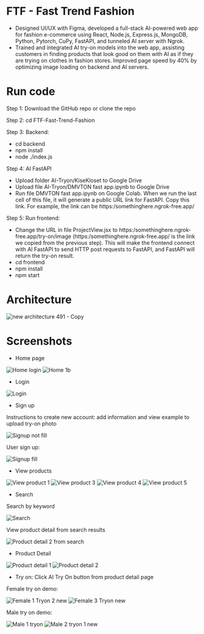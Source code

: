 # FTF - Fast Trend Fashion
* Designed UI/UX with Figma, developed a full-stack AI-powered web app for fashion e-commerce using React, Node.js, Express.js, MongoDB, Python, Pytorch, CuPy, FastAPI, and tunneled AI server with Ngrok. 
* Trained and integrated AI try-on models into the web app, assisting customers in finding products that look good on them with AI as if they are trying on clothes in fashion stores. Improved page speed by 40% by optimizing image loading on backend and AI servers.

# Run code
Step 1: Download the GitHub repo or clone the repo

Step 2: cd FTF-Fast-Trend-Fashion

Step 3: Backend:

* cd backend
* npm install
* node ./index.js

Step 4: AI FastAPI

* Upload folder AI-Tryon/KiseKloset to Google Drive
* Upload file AI-Tryon/DMVTON fast app.ipynb to Google Drive
* Run file DMVTON fast app.ipynb on Google Colab. When we run the last cell of this file, it will generate a public URL link for FastAPI. Copy this link. For example, the link can be https:/somethinghere.ngrok-free.app/

Step 5: Run frontend:

* Change the URL in file ProjectView.jsx to https:/somethinghere.ngrok-free.app/try-on/image (https:/somethinghere.ngrok-free.app/ is the link we copied from the previous step). This will make the frontend connect with AI FastAPI to send HTTP post requests to FastAPI, and FastAPI will return the try-on result.
* cd frontend
* npm install
* npm start

# Architecture
![new architecture 491 - Copy](https://github.com/user-attachments/assets/1bd4b97c-5e14-4b2f-a9ea-6682218314a5)

# Screenshots
* Home page

![Home login](https://github.com/user-attachments/assets/00634790-438e-4620-a668-4cc6de3a1d81)
![Home 1b](https://github.com/user-attachments/assets/838da493-848c-4f62-9b56-19ced91dcaff)

* Login

![Login](https://github.com/user-attachments/assets/4654e8d2-1ecd-4ec9-8903-0dd33d5729cc)

* Sign up

Instructions to create new account: add information and view example to upload try-on photo

![Signup not fill](https://github.com/user-attachments/assets/5e998ff7-0e89-41b0-a0f7-8d48a702bdd4)

User sign up:

![Signup fill](https://github.com/user-attachments/assets/66532e93-c367-4ba9-a8f7-27bbcd4c187e)

* View products

![View product 1](https://github.com/user-attachments/assets/3323df16-6e14-4cf0-9d51-442c2568a1d2)
![View product 3](https://github.com/user-attachments/assets/1e2fd946-4446-4344-9040-c52c7f0cd97b)
![View product 4](https://github.com/user-attachments/assets/f6032cf9-c685-4318-bf71-7221a64a91e5)
![View product 5](https://github.com/user-attachments/assets/92d3d666-cda9-4dda-9f2d-fc43d6b603f7)

* Search

Search by keyword

![Search](https://github.com/user-attachments/assets/fd5666c1-2bd6-48ee-8451-4221211843f0)

View product detail from search results

![Product detail 2 from search](https://github.com/user-attachments/assets/5cee6f52-6667-4481-98b8-cc1188298a97)

* Product Detail

![Product detail 1](https://github.com/user-attachments/assets/2d60d2fc-2f37-427d-b08b-9424ee08a98e)
![Product detail 2](https://github.com/user-attachments/assets/0574a2fe-7ef0-405d-ab0c-6bbb7f44d19a)

* Try on: Click AI Try On button from product detail page

Female try on demo:

![Female 1 Tryon 2 new](https://github.com/user-attachments/assets/db4f1623-3d69-43fd-8365-91aafa7a2fec)
![Female 3 Tryon new](https://github.com/user-attachments/assets/0b39befa-535e-44dc-a627-85b750c3b8f2)

Male try on demo:

![Male 1 tryon](https://github.com/user-attachments/assets/d57d7407-7da3-4f2a-aadb-2ba131e153e8)
![Male 2 tryon 1 new](https://github.com/user-attachments/assets/773164ee-834a-45c9-8feb-bd16f91db501)
